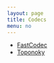 ```yaml
---
layout: page
title: Codecs
menu: no
---
```


* [FastCodec]({{site.baseurl}}/codecs/fastcodec/)
* [Toponoky]({{site.baseurl}}/codecs/toponoky/)
